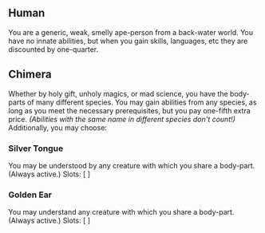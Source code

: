 ## Human
You are a generic, weak, smelly ape-person from a back-water world.
You have no innate abilities, but when you gain skills, languages, etc
they are discounted by one-quarter.

## Chimera
Whether by holy gift, unholy magics, or mad science, you have the
body-parts of many different species.
You may gain abilities from any species, as long as you meet the necessary
prerequisites, but you pay one-fifth extra price.
_(Abilities with the same name in different species don't count!)_
Additionally, you may choose:

### Silver Tongue
You may be understood by any creature with which you share a body-part.
(Always active.)
Slots: [ ]

### Golden Ear
You may understand any creature with which you share a body-part.
(Always active.)
Slots: [ ]
